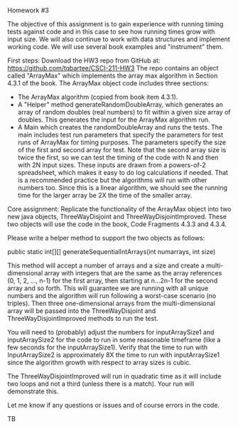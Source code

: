 Homework #3

The objective of this assignment is to gain experience with running timing tests against code and in this case to see how running times grow with input size. We will also continue to work with data structures and implement working code. We will use several book examples and "instrument" them.

First steps:
Download the HW3 repo from GitHub at: https://github.com/tqbartee/CSCI-211-HW3
The repo contains an object called "ArrayMax" which implements the array max algorithm in Section 4.3.1 of the book.
The ArrayMax object code includes three sections:
- The ArrayMax algorithm (copied from book item 4.3.1).
- A "Helper" method generateRandomDoubleArray, which generates an array of random doubles (real numbers) to fit within a given size array of doubles. This generates the input for the ArrayMax algorithm run.
- A Main which creates the randomDoubleArray and runs the tests.
The main includes test run parameters that specify the parameters for test runs of ArrayMax for timing purposes. The parameters specify the size of the first and second array for test. Note that the second array size is twice the first, so we can test the timing of the code with N and then with 2N input sizes. These inputs are drawn from a powers-of-2 spreadsheet, which makes it easy to do log calculations if needed. That is a recommended practice but the algorithms will run with other numbers too. Since this is a linear algorithm, we should see the running time for the larger array be 2X the time of the smaller array.

Core assignment:
Replicate the functionality of the ArrayMax object into two new java objects, 
ThreeWayDisjoint and ThreeWayDisjointImproved. These two objects will use the code in the book, Code Fragments 4.3.3 and 4.3.4.

Please write a helper method to support the two objects as follows:

public static int[][] generateSequentialIntArrays(int numarrays, int size)

This method will accept a number of arrays and a size and create a multi-dimensional array with integers that are the same as the array references (0, 1, 2, ..., n-1) for the first array, then starting at n...2n-1 for the second array and so forth. This will guarantee we are running with all unique numbers and the algorithm will run following a worst-case scenario (no triples). Then three one-dimensional arrays from the multi-dimensional array will be passed into the ThreeWayDisjoint and ThreeWayDisjointImproved methods to run the test.

You will need to (probably) adjust the numbers for inputArraySize1 and inputArraySize2 for the code to run in some reasonable timeframe (like a few seconds for the inputArraySize1). Verify that the time to run with InputArraySize2 is approximately 8X the time to run with inputArraySize1 since the algorithm growth with respect to array sizes is cubic.

The ThreeWayDisjointImproved will run in quadratic time as it will include two loops and not a third (unless there is a match). Your run will demonstrate this.

Let me know if any questions or issues and of course errors in the code. 

TB

